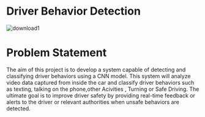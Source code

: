 # Driver Behavior Detection
![download1](https://github.com/VIJAY84SH/Driver-Behavior-Detection/assets/95535340/db5222d7-fa46-4c7c-bb3f-7797e12b22c3)
# Problem Statement
The aim of this project is to develop a system capable of detecting and classifying driver behaviors using a CNN model. This system will analyze video data captured from inside the car and classify driver behaviors such as texting, talking on the phone,other Acivities , Turning or Safe Driving. The ultimate goal is to improve driver safety by providing real-time feedback or alerts to the driver or relevant authorities when unsafe behaviors are detected.

